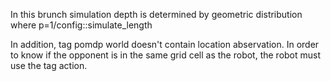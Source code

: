 In this brunch simulation depth is determined by geometric distribution where p=1/config::simulate_length


In addition, tag pomdp world doesn't contain location abservation. In order to know if the opponent is in the same grid cell as the robot, the robot must use the tag action.
